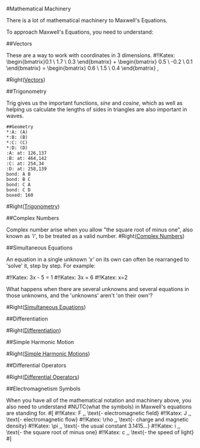 #Mathematical Machinery

There is a lot of mathematical machinery to Maxwell's Equations.

To approach Maxwell's Equations, you need to understand:

##Vectors

These are a way to work with coordinates in 3 dimensions.
#!!Katex: \begin{bmatrix}0.1 \\ 1.7 \\ 0.3 \end{bmatrix} + \begin{bmatrix} 0.5 \\ -0.2 \\ 0.1 \end{bmatrix} = \begin{bmatrix} 0.6 \\ 1.5 \\ 0.4 \end{bmatrix} \, 

#Right([Vectors](#vectors))

##Trigonometry

Trig gives us the important functions, *sine* and *cosine*, which as well as helping us calculate the lengths of sides in triangles are also important in waves.

~~~Scorpio
##Geometry
*:A: (A)
*:B: (B)
*:C: (C)
*:D: (D)
:A: at: 126,137
:B: at: 464,142
:C: at: 254,34
:D: at: 258,139
bond: A B
bond: B C
bond: C A
bond: C D
boxed: 160
~~~

#Right([Trigonometry](#trigonometry))

##Complex Numbers

Complex number arise when you allow "the square root of minus one", also known as *'i'*, to be treated as a valid number. 
#Right([Complex Numbers](#complex_numbers))

##Simultaneous Equations

An equation in a single unknown *'x'* on its own can often be rearranged to 'solve' it, step by step.  For example:

#!!Katex: 3x - 5 = 1
#!!Katex: 3x = 6
#!!Katex: x=2

What happens when there are several unknowns and several equations in those unknowns, and the 'unknowns' aren't 'on their own'?

#Right([Simultaneous Equations](#simultaneous_equations))

##Differentiation


#Right([Differentiation](#differentiation))

##Simple Harmonic Motion

#Right([Simple Harmonic Motions](#simple_harmonic_motion))

##Differential Operators

#Right([Differential Operators](#differential_operators))

##Electromagnetism Symbols

When you have all of the mathematical notation and machinery above, you also need to understand #NUTC(what the symbols) in Maxwell's equations are standing for.
#[
#!!Katex: F \,\, \text{- electromagnetic field}
#!!Katex: J \,\, \text{- electromagnetic flow}
#!!Katex: \rho \,\, \text{- charge and magnetic density}
#!!Katex: \pi \,\, \text{- the usual constant 3.1415...}
#!!Katex: i \,\, \text{- the square root of minus one}
#!!Katex: c \,\, \text{- the speed of light}
#]

